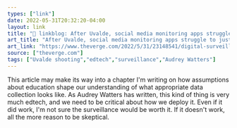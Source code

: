```yaml
---
types: ["link"]
date: 2022-05-31T20:32:20-04:00
layout: link
title: "🔗 linkblog: After Uvalde, social media monitoring apps struggle to justify surveillance - The Verge'"
art_title: "After Uvalde, social media monitoring apps struggle to justify surveillance - The Verge"
art_link: "https://www.theverge.com/2022/5/31/23148541/digital-surveillance-school-shootings-social-sentinel-uvalde"
source: ["theverge.com"]
tags: ["Uvalde shooting","edtech","surveillance","Audrey Watters"]
---
```

This article may make its way into a chapter I'm writing on how assumptions about education shape our understanding of what appropriate data collection looks like. As Audrey Watters has written, this kind of thing is very much edtech, and we need to be critical about how we deploy it. Even if it did work, I'm not sure the surveillance would be worth it. If it doesn't work, all the more reason to be skeptical.
 
